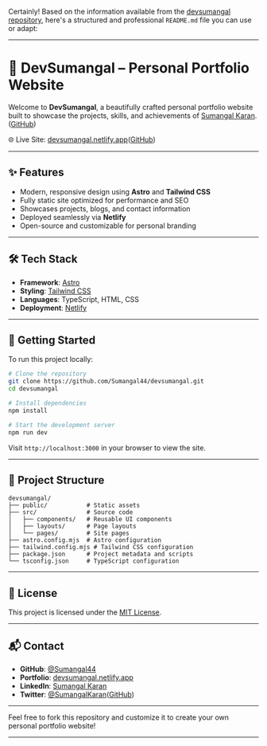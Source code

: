 Certainly! Based on the information available from the [devsumangal repository](https://github.com/Sumangal44/devsumangal), here's a structured and professional `README.md` file you can use or adapt:

---

# 💫 DevSumangal – Personal Portfolio Website

Welcome to **DevSumangal**, a beautifully crafted personal portfolio website built to showcase the projects, skills, and achievements of [Sumangal Karan](https://github.com/Sumangal44).([GitHub][1])

🌐 Live Site: [devsumangal.netlify.app](https://devsumangal.netlify.app/)([GitHub][1])

---

## ✨ Features

* Modern, responsive design using **Astro** and **Tailwind CSS**
* Fully static site optimized for performance and SEO
* Showcases projects, blogs, and contact information
* Deployed seamlessly via **Netlify**
* Open-source and customizable for personal branding

---

## 🛠️ Tech Stack

* **Framework**: [Astro](https://astro.build/)
* **Styling**: [Tailwind CSS](https://tailwindcss.com/)
* **Languages**: TypeScript, HTML, CSS
* **Deployment**: [Netlify](https://www.netlify.com/)

---

## 🚀 Getting Started

To run this project locally:

```bash
# Clone the repository
git clone https://github.com/Sumangal44/devsumangal.git
cd devsumangal

# Install dependencies
npm install

# Start the development server
npm run dev
```

Visit `http://localhost:3000` in your browser to view the site.

---

## 📁 Project Structure

```
devsumangal/
├── public/           # Static assets
├── src/              # Source code
│   ├── components/   # Reusable UI components
│   ├── layouts/      # Page layouts
│   └── pages/        # Site pages
├── astro.config.mjs  # Astro configuration
├── tailwind.config.mjs # Tailwind CSS configuration
├── package.json      # Project metadata and scripts
└── tsconfig.json     # TypeScript configuration
```

---

## 📄 License

This project is licensed under the [MIT License](./LICENSE).

---

## 📬 Contact

* **GitHub**: [@Sumangal44](https://github.com/Sumangal44)
* **Portfolio**: [devsumangal.netlify.app](https://devsumangal.netlify.app/)
* **LinkedIn**: [Sumangal Karan](https://www.linkedin.com/in/sumangal-karan-468076267)
* **Twitter**: [@SumangalKaran](https://twitter.com/SumangalKaran)([GitHub][1])

---

Feel free to fork this repository and customize it to create your own personal portfolio website!

---

[1]: https://github.com/sumangal44?utm_source=chatgpt.com "Sumangal Karan Sumangal44 - GitHub"

